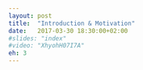 ```yaml
---
layout: post
title:  "Introduction & Motivation"
date:   2017-03-30 18:30:00+02:00
#slides: "index"
#video: "XhyohH07I7A"
eh: 3
---
```


